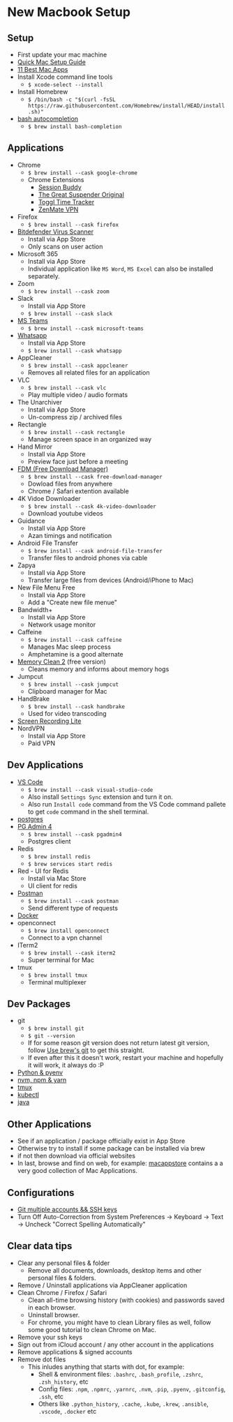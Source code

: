 # New Macbook Setup

## Setup

- First update your mac machine
- [Quick Mac Setup Guide](https://sourabhbajaj.com/mac-setup/)
- [11 Best Mac Apps](https://www.inputmag.com/guides/best-free-mac-apps-not-google-chrome-slack)
- Install Xcode command line tools
  - `$ xcode-select --install`
- Install Homebrew
  - `$ /bin/bash -c "$(curl -fsSL https://raw.githubusercontent.com/Homebrew/install/HEAD/install.sh)"`
- [bash autocompletion](https://sourabhbajaj.com/mac-setup/BashCompletion/)
  - `$ brew install bash-completion`

## Applications

- Chrome
  - `$ brew install --cask google-chrome`
  - Chrome Extensions
    - [Session Buddy](https://chrome.google.com/webstore/detail/session-buddy/edacconmaakjimmfgnblocblbcdcpbko/related?hl=en)
    - [The Great Suspender Original](https://chrome.google.com/webstore/detail/the-great-suspender-origi/ahmkjjgdligadogjedmnogbpbcpofeeo/related?hl=en)
    - [Toggl Time Tracker](https://chrome.google.com/webstore/detail/toggl-track-productivity/oejgccbfbmkkpaidnkphaiaecficdnfn)
    - [ZenMate VPN](https://chrome.google.com/webstore/detail/zenmate-free-vpn%E2%80%93best-vpn/fdcgdnkidjaadafnichfpabhfomcebme?hl=en)
- Firefox
  - `$ brew install --cask firefox`
- [Bitdefender Virus Scanner](https://apps.apple.com/pk/app/bitdefender-virus-scanner/id500154009?mt=12)
  - Install via App Store
  - Only scans on user action
- Microsoft 365
  - Install via App Store
  - Individual application like `MS Word`, `MS Excel` can also be installed separately.
- Zoom
  - `$ brew install --cask zoom`
- Slack
  - Install via App Store  
  - `$ brew install --cask slack`
- [MS Teams](https://www.microsoft.com/en-ww/microsoft-teams/download-app#desktopAppDownloadregion)
  - `$ brew install --cask microsoft-teams`
- [Whatsapp](https://www.whatsapp.com)
  - Install via App Store
  - `$ brew install --cask whatsapp`
- AppCleaner
  - `$ brew install --cask appcleaner`
  - Removes all related files for an application
- VLC
  - `$ brew install --cask vlc`
  - Play multiple video / audio formats
- The Unarchiver
  - Install via App Store
  - Un-compress zip / archived files
- Rectangle
  - `$ brew install --cask rectangle`
  - Manage screen space in an organized way
- Hand Mirror
  - Install via App Store
  - Preview face just before a meeting
- [FDM (Free Download Manager)](https://www.freedownloadmanager.org/)
  - `$ brew install --cask free-download-manager`
  - Dowload files from anywhere
  - Chrome / Safari extention available
- 4K Vidoe Downloader
  - `$ brew install --cask 4k-video-downloader`
  - Download youtube videos
- Guidance
  - Install via App Store
  - Azan timings and notification
- Android File Transfer
  - `$ brew install --cask android-file-transfer`
  - Transfer files to android phones via cable
- Zapya
  - Install via App Store
  - Transfer large files from devices (Android/iPhone to Mac)
- New File Menu Free
  - Install via App Store
  - Add a "Create new file menue"
- Bandwidth+
  - Install via App Store
  - Network usage monitor
- Caffeine
  - `$ brew install --cask caffeine`
  - Manages Mac sleep process
  - Amphetamine is a good alternate
- [Memory Clean 2](https://fiplab.com/apps/memory-clean-for-mac) (free version)
  - Cleans memory and informs about memory hogs
- Jumpcut
  - `$ brew install --cask jumpcut`
  - Clipboard manager for Mac
- HandBrake
  - `$ brew install --cask handbrake`
  - Used for video transcoding
- [Screen Recording Lite](https://apps.apple.com/pk/app/screen-record-hd-screen-lite/id983477043?mt=12)
- NordVPN
  - Install via App Store
  - Paid VPN

## Dev Applications

- [VS Code](https://code.visualstudio.com)
  - `$ brew install --cask visual-studio-code`
  - Also install `Settings Sync` extension and turn it on.
  - Also run `Install code` command from the VS Code command pallete to get `code` command in the shell terminal.
- [postgres](https://postgresapp.com)
- [PG Admin 4](https://www.pgadmin.org/download/)
  - `$ brew install --cask pgadmin4`
  - Postgres client
- Redis
  - `$ brew install redis`
  - `$ brew services start redis`
- Red - UI for Redis
  - Install via Mac Store
  - UI client for redis
- [Postman](https://www.postman.com/downloads/)
  - `$ brew install --cask postman`
  - Send different type of requests
- [Docker](https://desktop.docker.com/mac/stable/amd64/Docker.dmg)
- openconnect
  - `$ brew install openconnect`
  - Connect to a vpn channel
- ITerm2
  - `$ brew install --cask iterm2`
  - Super terminal for Mac
- tmux
  - `$ brew install tmux`
  - Terminal multiplexer

## Dev Packages

- git
  - `$ brew install git`
  - `$ git --version`
  - If for some reason git version does not return latest git version, follow [Use brew's git](https://katopz.medium.com/how-to-upgrade-git-ff00ea12be18) to get this straight.
  - If even after this it doesn't work, restart your machine and hopefully it will work, it always do :P
- [Python & pyenv](./pyenv-python.md)
- [nvm, npm & yarn](./nvm-npm-yarn.md)
- [tmux](../../tools/tmux.md)
- [kubectl](https://kubernetes.io/docs/tasks/tools/install-kubectl-macos/)
- [java](./mac-jdk.md)

## Other Applications

- See if an application / package officially exist in App Store
- Otherwise try to install if some package can be installed via brew
- if not then download via official websites
- In last, browse and find on web, for example: [macappstore](http://macappstore.org/) contains a a very good collection of Mac Applications.

## Configurations

- [Git multiple accounts && SSH keys](https://medium.com/the-andela-way/a-practical-guide-to-managing-multiple-github-accounts-8e7970c8fd46)
- Turn Off Auto-Correction from System Preferences -> Keyboard -> Text -> Uncheck "Correct Spelling Automatically"

## Clear data tips

- Clear any personal files & folder
  - Remove all documents, downloads, desktop items and other personal files & folders.
- Remove / Uninstall applications via AppCleaner application
- Clean Chrome / Firefox / Safari
  - Clean all-time browsing history (with cookies) and passwords saved in each browser.
  - Uninstall browser.
  - For chrome, you might have to clean Library files as well, follow some good tutorial to clean Chrome on Mac.
- Remove your ssh keys
- Sign out from iCloud account / any other account in the applications
- Remove applications & signed accounts
- Remove dot files
  - This inludes anything that starts with dot, for example:
    - Shell & environment files: `.bashrc`, `.bash_profile`, `.zshrc`, `.zsh_history`, etc
    - Config files: `.npm`, `.npmrc`, `.yarnrc`, `.nvm`, `.pip`, `.pyenv`, `.gitconfig`, `.ssh`, etc
    - Others like `.python_history`, `.cache`, `.kube`, `.krew`, `.ansible`, `.vscode`, `.docker` etc
